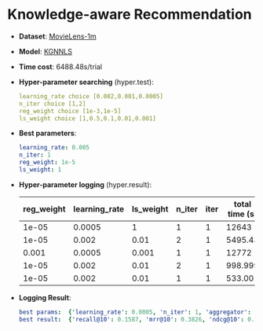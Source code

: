 # Knowledge-aware Recommendation

- **Dataset**: [MovieLens-1m](../../md/ml-1m_kg.md)

- **Model**: [KGNNLS](https://recbole.io/docs/user_guide/model/knowledge/kgnnls.html)

- **Time cost**: 6488.48s/trial

- **Hyper-parameter searching** (hyper.test):

  ```yaml
  learning_rate choice [0.002,0.001,0.0005] 
  n_iter choice [1,2] 
  reg_weight choice [1e-3,1e-5]
  ls_weight choice [1,0.5,0.1,0.01,0.001]
  ```

- **Best parameters**:

  ```yaml
  learning_rate: 0.005
  n_iter: 1
  reg_weight: 1e-5
  ls_weight: 1
  ```

- **Hyper-parameter logging** (hyper.result):

  | reg_weight | learning_rate | ls_weight | n_iter | iter | total time (s) | recall@10 | mrr@10 | ndcg@10 |
  |------------|---------------|-----------|--------|------|----------------|-----------|--------|---------|
  | 1e-05      | 0.0005        | 1         | 1      | 1    | 12643          | 0.1587    | 0.3826 | 0.2175  |
  | 1e-05      | 0.002         | 0.01      | 2      | 1    | 5495.43        | 0.1472    | 0.3725 | 0.206   |
  | 0.001      | 0.0005        | 0.001     | 1      | 1    | 12772          | 0.1576    | 0.3804 | 0.2165  |
  | 1e-05      | 0.002         | 0.01      | 2      | 1    | 998.999        | 0.1506    | 0.3746 | 0.2086  |
  | 1e-05      | 0.002         | 0.01      | 1      | 1    | 533.001        | 0.1506    | 0.3763 | 0.2116  |


- **Logging Result**:

  ```yaml
  best params:  {'learning_rate': 0.0005, 'n_iter': 1, 'aggregator': 'sum', 'l2_weight': 1e-05, 'ls_weight': 1, 'neighbor_sample_size': 4}
  best result:  {'recall@10': 0.1587, 'mrr@10': 0.3826, 'ndcg@10': 0.2175, 'hit@10': 0.6857, 'precision@10': 0.1659, 'time_this_iter_s': 12642.982091665268}

  ```
